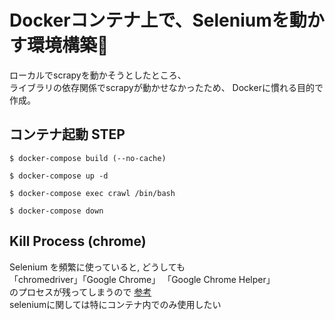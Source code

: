 # Dockerコンテナ上で、Seleniumを動かす環境構築🐳

ローカルでscrapyを動かそうとしたところ、  
ライブラリの依存関係でscrapyが動かせなかったため、
Dockerに慣れる目的で作成。  


## コンテナ起動 STEP
```
$ docker-compose build (--no-cache)
```

```
$ docker-compose up -d
```

```
$ docker-compose exec crawl /bin/bash
```

```
$ docker-compose down
```

## Kill Process (chrome)
Selenium を頻繁に使っていると, どうしても   
「chromedriver」「Google Chrome」 「Google Chrome Helper」  
のプロセスが残ってしまうので
[参考](https://www.dev-dev.net/entry/2018/07/29/195444)  
seleniumに関しては特にコンテナ内でのみ使用したい